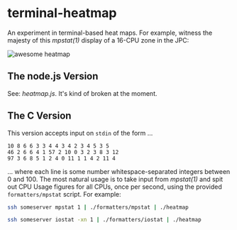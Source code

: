 # terminal-heatmap

An experiment in terminal-based heat maps.  For example, witness
the majesty of this _mpstat(1)_ display of a 16-CPU zone in the JPC:

![awesome heatmap](http://i.imgur.com/23Yps0g.png)

## The node.js Version

See: _heatmap.js_.  It's kind of broken at the moment.

## The C Version

This version accepts input on ```stdin``` of the form ...

```
10 8 6 6 3 3 4 4 3 4 2 3 4 5 3 5
46 2 6 6 4 1 57 2 10 0 3 2 3 8 3 12
97 3 6 8 5 1 2 4 0 11 1 1 4 2 11 4
```

... where each line is some number whitespace-separated integers between
0 and 100.  The most natural usage is to take input from _mpstat(1)_
and spit out CPU Usage figures for all CPUs, once per second,
using the provided ```formatters/mpstat``` script.  For example:

```bash
ssh someserver mpstat 1 | ./formatters/mpstat | ./heatmap
```

```bash
ssh someserver iostat -xn 1 | ./formatters/iostat | ./heatmap
```

